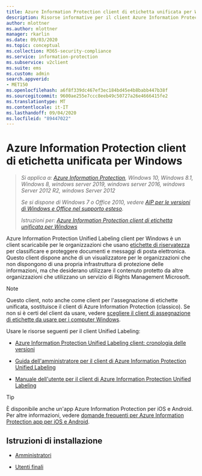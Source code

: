 ```yaml
---
title: Azure Information Protection client di etichetta unificata per Windows
description: Risorse informative per il client Azure Information Protection Unified Labeling per Windows.
author: mlottner
ms.author: mlottner
manager: rkarlin
ms.date: 09/03/2020
ms.topic: conceptual
ms.collection: M365-security-compliance
ms.service: information-protection
ms.subservice: v2client
ms.suite: ems
ms.custom: admin
search.appverid:
- MET150
ms.openlocfilehash: a6f8f339dc467ef3ec184bd45e4b8babb447b38f
ms.sourcegitcommit: 9600ae255e7ccc8eeb49c50727a26e4666415fe2
ms.translationtype: MT
ms.contentlocale: it-IT
ms.lasthandoff: 09/04/2020
ms.locfileid: "89447022"
---
```

# <a name="azure-information-protection-unified-labeling-client-for-windows"></a>Azure Information Protection client di etichetta unificata per Windows

>*Si applica a: [Azure Information Protection](https://azure.microsoft.com/pricing/details/information-protection), Windows 10, Windows 8.1, Windows 8, windows server 2019, windows server 2016, windows Server 2012 R2, windows Server 2012*
>
>*Se si dispone di Windows 7 o Office 2010, vedere [AIP per le versioni di Windows e Office nel supporto esteso](../known-issues.md#aip-for-windows-and-office-versions-in-extended-support).*
>
>*Istruzioni per: [Azure Information Protection client di etichetta unificata per Windows](../faqs.md#whats-the-difference-between-the-azure-information-protection-classic-and-unified-labeling-clients)*

Azure Information Protection Unified Labeling client per Windows è un client scaricabile per le organizzazioni che usano [etichette di riservatezza](https://docs.microsoft.com/microsoft-365/compliance/sensitivity-labels) per classificare e proteggere documenti e messaggi di posta elettronica. Questo client dispone anche di un visualizzatore per le organizzazioni che non dispongono di una propria infrastruttura di protezione delle informazioni, ma che desiderano utilizzare il contenuto protetto da altre organizzazioni che utilizzano un servizio di Rights Management Microsoft.

> [!NOTE]
> Questo client, noto anche come client per l'assegnazione di etichette unificata, sostituisce il client di Azure Information Protection (classico). Se non si è certi del client da usare, vedere [scegliere il client di assegnazione di etichette da usare per i computer Windows](use-client.md#choose-which-labeling-client-to-use-for-windows-computers).

Usare le risorse seguenti per il client Unified Labeling:

- [Azure Information Protection Unified Labeling client: cronologia delle versioni](unifiedlabelingclient-version-release-history.md)

- [Guida dell'amministratore per il client di Azure Information Protection Unified Labeling](clientv2-admin-guide.md)

- [Manuale dell'utente per il client di Azure Information Protection Unified Labeling](clientv2-user-guide.md)

> [!TIP]
> È disponibile anche un'app Azure Information Protection per iOS e Android. Per altre informazioni, vedere [domande frequenti per Azure Information Protection app per iOS e Android](mobile-app-faq.md).

## <a name="install-instructions"></a>Istruzioni di installazione

- [Amministratori](clientv2-admin-guide-install.md)

- [Utenti finali](install-unifiedlabelingclient-app.md)
